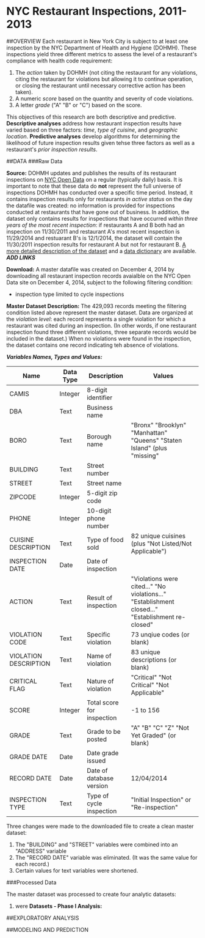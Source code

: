 NYC Restaurant Inspections, 2011-2013
=====================================

##OVERVIEW
Each restaurant in New York City is subject to at least one inspection by the NYC Department of Health and Hygiene (DOHMH). These inspections yield three different metrics to assess the level of a restaurant's compliance with health code requirement:

1. The *action* taken by DOHMH (not citing the restaurant for any violations, citing the restaurant for violations but allowing it to continue operation, or closing the restaurant until necessary corrective action has been taken).
2. A numeric *score* based on the quantity and severity of code violations.
3. A letter *grade* ("A" "B" or "C") based on the score.

This objectives of this research are both descriptive and predictive.  **Descriptive analyses** address how restaurant inspection results have varied based on three factors: *time*, *type of cuisine*, and *geographic location*.  **Predictive analyses** develop algorithms for determining the likelihood of future inspection results given tehse three factors as well as a restaurant's *prior inspection results*.

##DATA
###Raw Data

**Source:** DOHMH updates and publishes the results of its restaurant inspections on [NYC Open Data](https://data.cityofnewyork.us/Health/DOHMH-New-York-City-Restaurant-Inspection-Results/xx67-kt59) on a regular (typically daily) basis.  It is important to note that these data do **not** represent the full universe of inspections DOHMH has conducted over a specific time period.  Instead, it contains inspection results only for restaurants *in active status* on the day the datafile was created: no information is provided for inspections conducted at restaurants that have gone out of business.  In addition, the dataset only contains results for inspections that have occurred *within three years of the most recent inspection*: if restaurants A and B both had an inspection on 11/30/2011 and restaurant A's most recent inspection is 11/29/2014 and restuarant B's is 12/1/2014, the dataset will contain the 11/30/2011 inspection results for restaurant A but not for restaurant B.  [A more detailed description of the dataset](www) and a [data dictionary](www) are available.  ***ADD LINKS*** 

**Download:** A master datafile was created on December 4, 2014 by downloading all restaurant inspection records avaialble on the NYC Open Data site on December 4, 2014, subject to the following filtering condition:

* inspection type limited to cycle inspections

**Master Dataset Description:** The 429,093 records meeting the filtering condition listed above represent the master dataset.  Data are organized at the *violation level*: each record represents a single violation for which a restaurant was cited during an inspection.  (In other words, if one restaurant inspection found three different violations, three separate records would be included in the dataset.)  When no violations were found in the inspection, the dataset contains one record indicating teh absence of violations.

***Variables Names, Types and Values:***

Name                  |Data Type |Description                |Values
----------------------|----------|---------------------------|-------------------------------------------------
CAMIS                 |Integer   |8-digit identifier         |
DBA                   |Text      |Business name              |
BORO                  |Text      |Borough name               |"Bronx" "Brooklyn" "Manhattan" "Queens" "Staten Island" (plus "missing"
BUILDING              |Text      |Street number              |
STREET                |Text      |Street name                |
ZIPCODE               |Integer   |5-digit zip code           |
PHONE                 |Integer   |10-digit phone number      |
CUISINE DESCRIPTION   |Text      |Type of food sold          |82 unique cuisines (plus "Not Listed/Not Applicable")
INSPECTION DATE       |Date      |Date of inspection         |
ACTION                |Text      |Result of inspection       |"Violations were cited..." "No violations..." "Establishment closed..." "Establishment re-closed"
VIOLATION CODE        |Text      |Specific violation         |73 unqiue codes (or blank)
VIOLATION DESCRIPTION |Text      |Name of violation          |83 unique descriptions (or blank)
CRITICAL FLAG         |Text      |Nature of violation        |"Critical" "Not Critical" "Not Applicable"
SCORE                 |Integer   |Total score for inspection |-1 to 156
GRADE                 |Text      |Grade to be posted         |"A" "B" "C" "Z" "Not Yet Graded" (or blank)
GRADE DATE            |Date      |Date grade issued          |
RECORD DATE           |Date      |Date of database version   |12/04/2014
INSPECTION TYPE       |Text      |Type of cycle inspection   |"Initial Inspection" or "Re-inspection"

Three changes were made to the downloaded file to create a clean master dataset:

1. The "BUILDING" and "STREET" variables were combined into an "ADDRESS" variable
2. The "RECORD DATE" variable was eliminated.  (It was the same value for each record.)
3. Certain values for text variables were shortened.

###Processed Data

The master dataset was processed to create four analytic datasets:

1. were
**Datasets - Phase I Analysis:**


##EXPLORATORY ANALYSIS

##MODELING AND PREDICTION
